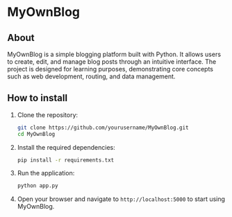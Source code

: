 # MyOwnBlog

## About

MyOwnBlog is a simple blogging platform built with Python. It allows users to create, edit, and manage blog posts through an intuitive interface. The project is designed for learning purposes, demonstrating core concepts such as web development, routing, and data management.

## How to install

1. Clone the repository:
    ```bash
    git clone https://github.com/yourusername/MyOwnBlog.git
    cd MyOwnBlog
    ```
2. Install the required dependencies:
    ```bash
    pip install -r requirements.txt
    ```
3. Run the application:
    ```bash
    python app.py
    ```
4. Open your browser and navigate to `http://localhost:5000` to start using MyOwnBlog.